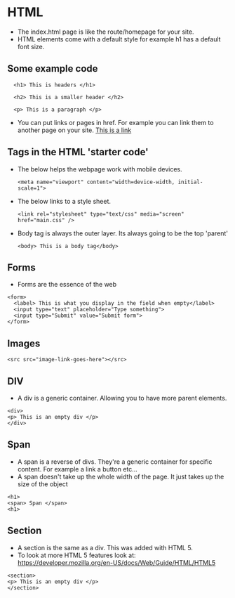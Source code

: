 # HTML
- The index.html page is like the route/homepage for your site.
- HTML elements come with a default style for example h1 has a default font size.

## Some example code  

      <h1> This is headers </h1>

      <h2> This is a smaller header </h2>

      <p> This is a paragraph </p>


- You can put links or pages in href. For example you can link them to another page on your site.
      <a href="www.google.com"> This is a link </a>

## Tags in the HTML 'starter code'

- The below helps the webpage work with mobile devices.

      <meta name="viewport" content="width=device-width, initial-scale=1">

- The below links to a style sheet.

      <link rel="stylesheet" type="text/css" media="screen" href="main.css" />

- Body tag is always the outer layer. Its always going to be the top 'parent'

      <body> This is a body tag</body>

## Forms 
- Forms are the essence of the web

```
<form>
  <label> This is what you display in the field when empty</label>
  <input type="text" placeholder="Type something">
  <input type="Submit" value="Submit form">
</form>
```

## Images 

    <src src="image-link-goes-here"></src>

## DIV
- A div is a generic container. Allowing you to have more parent elements.

```
<div>
<p> This is an empty div </p>
</div>
```

## Span 
- A span is a reverse of divs. They're a generic container for specific content. For example a link a button etc...
- A span doesn't take up the whole width of the page. It just takes up the size of the object

```
<h1> 
<span> Span </span> 
<h1>
```
## Section 
- A section is the same as a div. This was added with HTML 5.
- To look at more HTML 5 features look at:  https://developer.mozilla.org/en-US/docs/Web/Guide/HTML/HTML5 

``` 
<section>
<p> This is an empty div </p>
</section>
```
